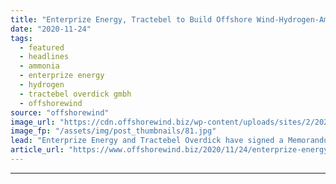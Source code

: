 ```yaml
---
title: "Enterprize Energy, Tractebel to Build Offshore Wind-Hydrogen-Ammonia Platform Prototype"
date: "2020-11-24"
tags: 
  - featured
  - headlines
  - ammonia
  - enterprize energy
  - hydrogen
  - tractebel overdick gmbh
  - offshorewind
source: "offshorewind"
image_url: "https://cdn.offshorewind.biz/wp-content/uploads/sites/2/2020/11/24140559/illustration_Enterprize-Energy.jpg"
image_fp: "/assets/img/post_thumbnails/81.jpg"
lead: "Enterprize Energy and Tractebel Overdick have signed a Memorandum of Understanding to work together on"
article_url: "https://www.offshorewind.biz/2020/11/24/enterprize-energy-tractebel-to-build-offshore-wind-hydrogen-ammonia-platform-prototype/"
---
```


---
